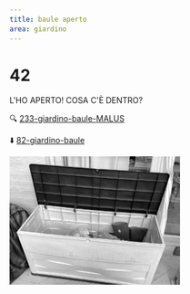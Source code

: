```yaml
---
title: baule aperto
area: giardino
---
```

# 42
L'HO APERTO! COSA C'È DENTRO?

🔍 [233-giardino-baule-MALUS](233-giardino-baule-MALUS.md)

⬇️ [82-giardino-baule](82-giardino-baule.md)

![foto_98](_assets/preview/foto_98.jpg)